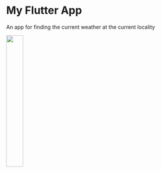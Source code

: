 # My Flutter App

An app for finding the current weather at the current locality

<img src="https://github.com/Abhishek-jaison/weather-app/assets/128037906/49562c8f-538e-40bd-814a-399d2cbcfad9" height=30%  width="30%">
